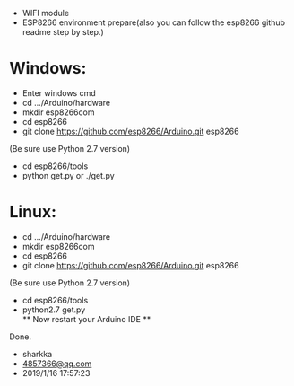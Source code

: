 
* WIFI module  
* ESP8266 environment prepare(also you can follow the esp8266 github readme step by step.)

Windows:  
================================  
+ Enter windows cmd  
+ cd .../Arduino/hardware  
+ mkdir esp8266com  
+ cd esp8266  
+ git clone https://github.com/esp8266/Arduino.git esp8266

(Be sure use Python 2.7 version)  
+ cd esp8266/tools  
+ python get.py or ./get.py  

Linux:  
================================  
+ cd .../Arduino/hardware  
+ mkdir esp8266com  
+ cd esp8266  
+ git clone https://github.com/esp8266/Arduino.git esp8266

(Be sure use Python 2.7 version)  
+ cd esp8266/tools  
+ python2.7 get.py   
**  Now restart your Arduino IDE **

Done.  
* sharkka  
* 4857366@qq.com  
* 2019/1/16 17:57:23  
